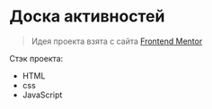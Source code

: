 # Доска активностей

> Идея проекта взята с сайта <a href="https://www.frontendmentor.io/challenges">Frontend Mentor</a>

Стэк проекта:

<ul>
<li>HTML</li>
<li>css</li>
<li>JavaScript</li>
</ul>
